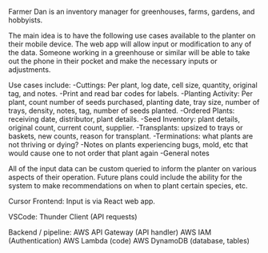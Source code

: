 Farmer Dan is an inventory manager for greenhouses, farms, gardens, and hobbyists.

The main idea is to have the following use cases available to the planter on their mobile device. The web app will allow input or modification to any of the data. Someone working in a greenhouse or similar will be able to take out the phone in their pocket and make the necessary inputs or adjustments.

Use cases include:
-Cuttings: Per plant, log date, cell size, quantity, original tag, and notes.
-Print and read bar codes for labels.
-Planting Activity: Per plant, count number of seeds purchased, planting date, tray size, number of trays, density, notes, tag, number of seeds planted.
-Ordered Plants: receiving date, distributor, plant details.
-Seed Inventory: plant details, original count, current count, supplier.
-Transplants: upsized to trays or baskets, new counts, reason for transplant.
-Terminations: what plants are not thriving or dying?
-Notes on plants experiencing bugs, mold, etc that would cause one to not order that plant again
-General notes

All of the input data can be custom queried to inform the planter on various aspects of their operation. Future plans could include the ability for the system to make recommendations on when to plant certain species, etc.

Cursor Frontend:
Input is via React web app.

VSCode:
Thunder Client (API requests)

Backend / pipeline:
AWS API Gateway (API handler)
AWS IAM (Authentication)
AWS Lambda (code)
AWS DynamoDB (database, tables)